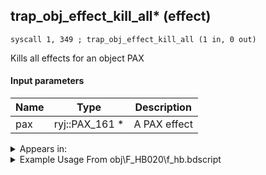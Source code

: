 ## trap_obj_effect_kill_all* (effect)

`syscall 1, 349 ; trap_obj_effect_kill_all (1 in, 0 out)`

Kills all effects for an object PAX

#### Input parameters
| Name | Type | Description
|------|------|------------
| pax   | ryj::PAX_161 *   | A PAX effect




<details>
	<summary>Appears in:</summary>
| filename | Entity (obj)
|----------|-------------
| obj\F_HB020\f_hb.bdscript       | ((F) ??? (HB))          
| obj\F_NM020\f_nm.bdscript       | ((F) Spitting fountain (NM))          

</details>

<details>
	<summary>Example Usage From obj\F_HB020\f_hb.bdscript</summary>
```plaintext
L9368:
 popToSp 0
 pushFromFSp 0
 syscall 1, 349 ; trap_obj_effect_kill_all (1 in, 0 out)
 pushFromFSp 0
 syscall 1, 17 ; trap_obj_leave_force (1 in, 0 out)
 ret
```
</details>

